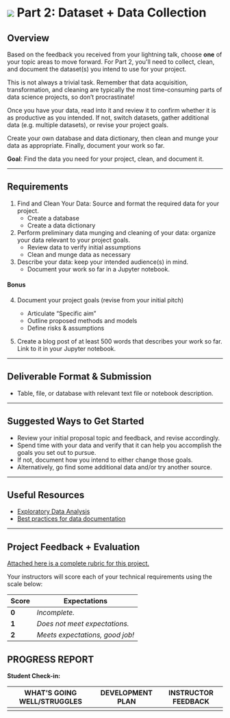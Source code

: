 # ![](https://ga-dash.s3.amazonaws.com/production/assets/logo-9f88ae6c9c3871690e33280fcf557f33.png) Part 2: Dataset + Data Collection

## Overview

Based on the feedback you received from your lightning talk, choose **one** of your topic areas to move forward. For Part 2, you'll need to collect, clean, and document the dataset(s) you intend to use for your project.

This is not always a trivial task. Remember that data acquisition, transformation, and cleaning are typically the most time-consuming parts of data science projects, so don’t procrastinate!

Once you have your data, read into it and review it to confirm whether it is as productive as you intended. If not, switch datasets, gather additional data (e.g. multiple datasets), or revise your project goals. 

Create your own database and data dictionary, then clean and munge your data as appropriate. Finally, document your work so far.

**Goal**: Find the data you need for your project, clean, and document it.

---

## Requirements

1. Find and Clean Your Data: Source and format the required data for your project. 
   - Create a database
   - Create a data dictionary
2. Perform preliminary data munging and cleaning of your data: organize your data relevant to your project goals. 
   - Review data to verify initial assumptions
   - Clean and munge data as necessary
3. Describe your data: keep your intended audience(s) in mind.
   - Document your work so far in a Jupyter notebook. 

#### Bonus

4. Document your project goals (revise from your initial pitch)
   - Articulate “Specific aim”
   - Outline proposed methods and models
   - Define risks & assumptions

5. Create a blog post of at least 500 words that describes your work so far. Link to it in your Jupyter notebook.

---

## Deliverable Format & Submission

- Table, file, or database with relevant text file or notebook description.

---

## Suggested Ways to Get Started

- Review your initial proposal topic and feedback, and revise accordingly. 
- Spend time with your data and verify that it can help you accomplish the goals you set out to pursue. 
- If not, document how you intend to either change those goals. 
- Alternatively, go find some additional data and/or try another source.

---

## Useful Resources

- [Exploratory Data Analysis](http://insightdatascience.com/blog/eda-and-graphics-eli-bressert.html)
- [Best practices for data documentation](https://www.dataone.org/all-best-practices)

---

## Project Feedback + Evaluation

[Attached here is a complete rubric for this project.](./capstone-part-02-rubric.md)

Your instructors will score each of your technical requirements using the scale below:

Score  | Expectations
--- | ---
**0** | _Incomplete._
**1** | _Does not meet expectations._
**2** | _Meets expectations, good job!_

## PROGRESS REPORT
**Student Check-in:**

|WHAT’S GOING WELL/STRUGGLES|DEVELOPMENT PLAN|INSTRUCTOR FEEDBACK|
|---------------------------|----------------|-------------------|
|                           |                |                   |
